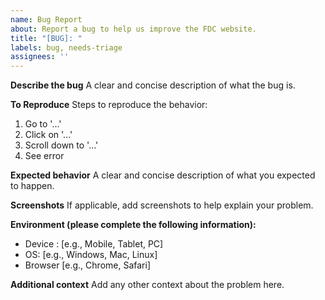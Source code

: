 ```yaml
---
name: Bug Report
about: Report a bug to help us improve the FDC website.
title: "[BUG]: "
labels: bug, needs-triage
assignees: ''
---
```


**Describe the bug**
A clear and concise description of what the bug is.

**To Reproduce**
Steps to reproduce the behavior:
1. Go to '...'
2. Click on '...'
3. Scroll down to '...'
4. See error

**Expected behavior**
A clear and concise description of what you expected to happen.

**Screenshots**
If applicable, add screenshots to help explain your problem.

**Environment (please complete the following information):**
- Device : [e.g., Mobile, Tablet, PC]
- OS: [e.g., Windows, Mac, Linux]
- Browser [e.g., Chrome, Safari]

**Additional context**
Add any other context about the problem here.
